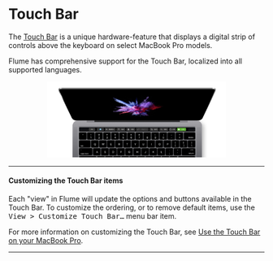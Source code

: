 # Touch Bar

The [Touch Bar](https://support.apple.com/en-us/HT207055) is a unique hardware-feature that displays a digital strip of controls above the keyboard on select MacBook Pro models.

Flume has comprehensive support for the Touch Bar, localized into all supported languages.

<p style="text-align: center; margin-top: 1em;"><img src="/misc/assets/touchbar.png" width="70%" height="70%" /> </p>

<hr />

#### Customizing the Touch Bar items

Each "view" in Flume will update the options and buttons available in the Touch Bar. To customize the ordering, or to remove default items, use the <kbd>View > Customize Touch Bar…</kbd> menu bar item.

For more information on customizing the Touch Bar, see [Use the Touch Bar on your MacBook Pro](https://support.apple.com/en-us/HT207055).

<hr />